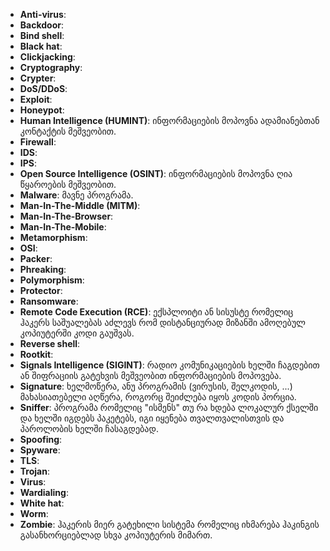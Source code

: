   - **Anti-virus**:
  - **Backdoor**:
  - **Bind shell**:
  - **Black hat**:
  - **Clickjacking**:
  - **Cryptography**:
  - **Crypter**:
  - **DoS/DDoS**:
  - **Exploit**:
  - **Honeypot**:
  - **Human Intelligence (HUMINT)**: ინფორმაციების მოპოვნა ადამიანებთან კონტაქტის მეშვეობით.
  - **Firewall**:
  - **IDS**:
  - **IPS**:
  - **Open Source Intelligence (OSINT)**: ინფორმაციების მოპოვნა ღია წყაროების მეშვეობით.
  - **Malware**: მავნე პროგრამა.
  - **Man-In-The-Middle (MITM)**:
  - **Man-In-The-Browser**:
  - **Man-In-The-Mobile**:
  - **Metamorphism**:
  - **OSI**:
  - **Packer**:
  - **Phreaking**:
  - **Polymorphism**:
  - **Protector**:
  - **Ransomware**:
  - **Remote Code Execution (RCE)**: ექსპლოიტი ან სისუსტე რომელიც ჰაკერს საშუალებას აძლევს რომ დისტანციურად მიზანში ამოღებულ კოპიუტერში კოდი გაუშვას.
  - **Reverse shell**:
  - **Rootkit**:
  - **Signals Intelligence (SIGINT)**: რადიო კომუნიკაციების ხელში ჩაგდებით ან შიფრაციის გატეხვის მეშვეობით ინფორმაციების მოპოვება.
  - **Signature**: ხელმოწერა, ანუ პროგრამის (ვირუსის, შელკოდის, ...) მახასიათებელი აღწერა, როგორც შეიძლება იყოს კოდის პორცია.
  - **Sniffer**: პროგრამა რომელიც "ისმენს" თუ რა ხდება ლოკალურ ქსელში და ხელში იგდებს პაკეტებს, იგი იყენება თვალთვალისთვის და პაროლობის ხელში ჩასაგდებად.
  - **Spoofing**:
  - **Spyware**:
  - **TLS**:
  - **Trojan**:
  - **Virus**:
  - **Wardialing**:
  - **White hat**:
  - **Worm**:
  - **Zombie**: ჰაკერის მიერ გატეხილი სისტემა რომელიც იხმარება ჰაკინგის გასანხორციებლად სხვა კოპიუტერის მიმართ.
